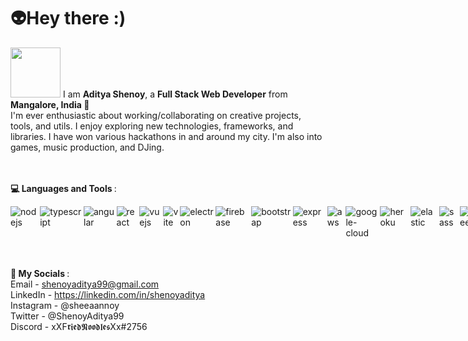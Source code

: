 <h1>👽Hey there :) </h1>

<img src="https://user-images.githubusercontent.com/42043528/209678212-a2d44a68-90d0-40f1-9025-449601899c08.gif" width="80"/>
I am <b>Aditya Shenoy</b>, a <b>Full Stack Web Developer</b> from <b>Mangalore, India 🌱</b><br>
I'm ever enthusiastic about working/collaborating on creative projects, tools, and utils. I enjoy exploring new technologies, frameworks, and libraries. I have won various hackathons in and around my city. I'm also into games, music production, and DJing.

<br><br>
<b>💻 Languages and Tools </b>: <br>
<div style="display:flex;gap:3px;">
<img src="https://img.shields.io/badge/Node.js-339933?style=for-the-badge&logo=nodedotjs&logoColor=white" alt="nodejs">
<img src="https://img.shields.io/badge/TypeScript-007ACC?style=for-the-badge&logo=typescript&logoColor=white" alt="typescript">
<img src="https://img.shields.io/badge/Angular-DD0031?style=for-the-badge&logo=angular&logoColor=white" alt="angular">
<img src="https://img.shields.io/badge/React-20232A?style=for-the-badge&logo=react&logoColor=61DAFB" alt="react">
<img src="https://img.shields.io/badge/Vue.js-35495E?style=for-the-badge&logo=vuedotjs&logoColor=4FC08D" alt="vuejs">
<img src="https://img.shields.io/badge/Vite-B73BFE?style=for-the-badge&logo=vite&logoColor=FFD62E" alt="vite">
<img src="https://img.shields.io/badge/Electron-2B2E3A?style=for-the-badge&logo=electron&logoColor=9FEAF9" alt="electron">
<img src="https://img.shields.io/badge/firebase-ffca28?style=for-the-badge&logo=firebase&logoColor=black" alt="firebase">
<img src="https://img.shields.io/badge/Bootstrap-563D7C?style=for-the-badge&logo=bootstrap&logoColor=white" alt="bootstrap">
<img src="https://img.shields.io/badge/Express.js-000000?style=for-the-badge&logo=express&logoColor=white" alt="express">
<img src="https://img.shields.io/badge/Amazon_AWS-FF9900?style=for-the-badge&logo=amazonaws&logoColor=white" alt="aws">
<img src="https://img.shields.io/badge/Google_Cloud-4285F4?style=for-the-badge&logo=google-cloud&logoColor=white" alt="google-cloud">
<img src="https://img.shields.io/badge/Heroku-430098?style=for-the-badge&logo=heroku&logoColor=white" alt="heroku">
<img src="https://img.shields.io/badge/Elastic_Search-005571?style=for-the-badge&logo=elasticsearch&logoColor=white" alt="elastic">
<img src="https://img.shields.io/badge/Sass-CC6699?style=for-the-badge&logo=sass&logoColor=white" alt="sass">
<img src="https://img.shields.io/badge/Puppeteer-40B5A4?style=for-the-badge&logo=Puppeteer&logoColor=white" alt="puppeteer">
<img src="https://img.shields.io/badge/Shell_Script-121011?style=for-the-badge&logo=gnu-bash&logoColor=white" alt="shell-script">
<img src="https://img.shields.io/badge/Unity-100000?style=for-the-badge&logo=unity&logoColor=white" alt="unity">
<img src="https://img.shields.io/badge/GitLab-330F63?style=for-the-badge&logo=gitlab&logoColor=white" alt="gitlab">
</div>

<br><br>
<b>👾 My Socials </b>: <br>
Email - <a href="mailto:shenoyaditya99@gmail.com">shenoyaditya99@gmail.com</a> <br>
LinkedIn - https://linkedin.com/in/shenoyaditya <br>
Instagram - @sheeaannoy <br>
Twitter - @ShenoyAditya99 <br>
Discord - xXF𝖗𝖎𝖊𝖉𝕹𝖔𝖔𝖉𝖑𝖊𝖘Xx#2756





